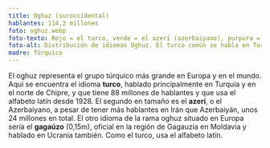 ```yaml
---
title: Oghuz (suroccidental)
hablantes: 114,2 millones
foto: oghuz.webp
foto-texto: Rojo = el turco, verde = el azerí (azerbaiyano), purpura = el gagaúzo.
foto-alt: Distribución de idiomas Oghuz. El turco común se habla en Turquía y pequeñas partes de sus vecinos occidentales y sureños (incluye el norte Chipre). El azerí se habla en Azerbaiyán, el norte de Irán y una franja sureña de Georgia. El gagaúzo se habla en partes de Moldavia y Ucrania.
madre: Túrquico
---
```


El oghuz representa el grupo túrquico más grande en Europa y en el mundo. Aquí se encuentra el idioma **turco**, hablado principalmente en Turquía y en el norte de Chipre, y que tiene 88 millones de hablantes y que usa el alfabeto latín desde 1928. El segundo en tamaño es el **azerí**, o el Azerbaiyano, a pesar de tener más hablantes en Irán que Azerbaiyán, unos 24 millones en total. El otro idioma de la rama oghuz situado en Europa sería el **gagaúzo** (0,15m), oficial en la región de Gagauzia en Moldavia y hablado en Ucrania también. Como el turco, usa el alfabeto latín.